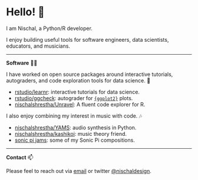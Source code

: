 # Hello! :wave:

I am Nischal, a Python/R developer.

I enjoy building useful tools for software engineers, data scientists, educators, and musicians.

---

**Software** :man_technologist: 

I have worked on open source packages around interactive tutorials, autograders, and code exploration tools for data science. :apple:

- [rstudio/learnr](https://github.com/rstudio/learnr): interactive tutorials for data science.
- [rstudio/ggcheck](https://github.com/rstudio/ggcheck): autograder for [`{ggplot2}`](https://ggplot2.tidyverse.org/index.html) plots.
- [nischalshrestha/Unravel](https://github.com/nischalshrestha/Unravel): A fluent code explorer for R.

I also enjoy combining my interest in music with code. :notes:	

- [nischalshrestha/YAMS](https://github.com/nischalshrestha/YAMS): audio synthesis in Python.
- [nischalshrestha/kashikoi](https://github.com/nischalshrestha/kashikoi): music theory friend.
- [sonic pi jams](https://www.youtube.com/channel/UCuGoH54n9UCn8ez7NjjhyMA/videos): some of my Sonic Pi compositions.

---

**Contact** :mailbox:

Please feel to reach out via [email](mailto:nsrocker92@gmail.com) or twitter [@nischaldesign](https://twitter.com/nischaldesign).
